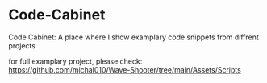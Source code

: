 # Code-Cabinet
Code Cabinet: A place where I show examplary code snippets from diffrent projects

for full examplary project, please check: https://github.com/michal010/Wave-Shooter/tree/main/Assets/Scripts